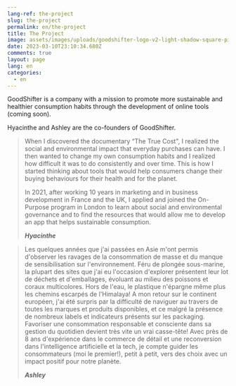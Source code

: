 ```yaml
---
lang-ref: the-project
slug: the-project
permalink: en/the-project
title: The Project
image: assets/images/uploads/goodshifter-logo-v2-light-shadow-square-pink.png
date: 2023-03-10T23:10:34.680Z
comments: true
layout: page
lang: en
categories:
  - en
---
```

GoodShifter is a company with a mission to promote more sustainable and healthier consumption habits through the development of online tools (coming soon).

Hyacinthe and Ashley are the co-founders of GoodShifter.

> When I discovered the documentary “The True Cost", I realized the social and environmental impact that everyday purchases can have. I then wanted to change my own consumption habits and I realized how difficult it was to do consistently and over time. This is how I started thinking about tools that would help consumers change their buying behaviours for their health and for the planet. 
>
> In 2021, after working 10 years in marketing and in business development in France and the UK, I applied and joined the On-Purpose program in London to learn about social and environmental governance and to find the resources that would allow me to develop an app that helps sustainable consumption.  
>
> ***Hyacinthe***

> Les quelques années que j'ai passées en Asie m'ont permis d'observer les ravages de la consommation de masse et du manque de sensibilisation sur l'environnement. Féru de plongée sous-marine, la plupart des sites que j'ai eu l'occasion d'explorer présentent leur lot de déchets et d'emballages, évoluant au milieu des poissons et coraux multicolores. Hors de l'eau, le plastique n'épargne même plus les chemins escarpés de l'Himalaya!
> A mon retour sur le continent européen, j'ai été surpris par la difficulté de naviguer au travers de toutes les marques et produits disponibles, et ce malgré la présence de nombreux labels et indicateurs présents sur les packaging. Favoriser une consommation responsable et consciente dans sa gestion du quotidien devient très vite un vrai casse-tête!
> Avec près de 8 ans d'expérience dans le commerce de détail et une reconversion dans l'intelligence artificielle et la tech, je compte guider les consommateurs (moi le premier!), petit à petit, vers des choix avec un impact positif pour notre planète.
> 
> ***Ashley***
